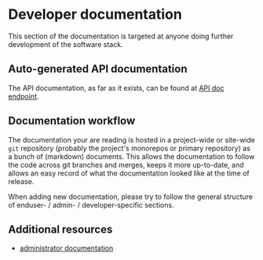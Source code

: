 Developer documentation
=======================

This section of the documentation is targeted at anyone doing further
development of the software stack.

Auto-generated API documentation
--------------------------------

The API documentation, as far as it exists, can be found at
[API doc endpoint](developer/API/).


Documentation workflow
-----------------------

The documentation your are reading is hosted in a project-wide or site-wide
`git` repository (probably the project's monorepos or primary repository)
as a bunch of (markdown) documents. This allows the documentation to follow
the code across git branches and merges, keeps it more up-to-date, and
allows an easy record of what the documentation looked like at the time of
release.

When adding new documentation, please try to follow the general structure
of enduser- / admin- / developer-specific sections.


Additional resources
--------------------

 * [administrator documentation](admin)


